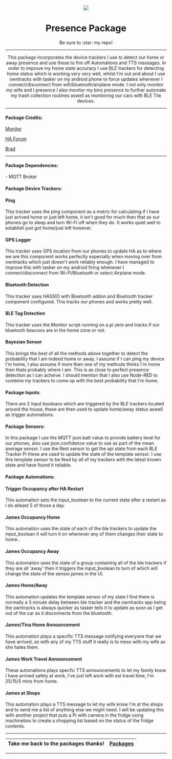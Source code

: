 <p align="center">
  <img src="https://github.com/JamesMcCarthy79/Home-Assistant-Config/blob/master/HA%20Pics/Presence.png"/>
</p>
<h1 align="center">Presence Package</h1>
<p align="center">Be sure to :star: my repo!</p>
<hr *** </hr>
<p align="center">This package incorporates the device trackers I use to detect our home or away presence and use these to fire off Automations and TTS messages. In order to improve my home state accuracy I use BLE trackers for detecting home status which is working very very well, whilst I'm out and about I use owntracks with tasker on my android phone to force updates whenever I connect/disconnect from wifi/bluetooth/airplane mode. I not only monitor my wife and I presence I also monitor my bins presence to further automate my trash collection routines aswell as montioring our cars with BLE Tile devices.</p>
<hr --- </hr> 

<h4 align="left">Package Credits:</h4>

[Monitor](https://github.com/andrewjfreyer/monitor#an-example-use-with-home-assistant)

[HA Forum](https://community.home-assistant.io/t/reliable-multi-user-distributed-bluetooth-occupancy-presence-detection/50674/285)

[Brad](https://diyfuturism.com/index.php/2017/11/26/presence-detection-with-home-assistant-bayesian-probability/)

<hr --- </hr>

<h4 align="left">Package Dependencies:</h4>
<p align="left">- MQTT Broker</br>
<h4 align="left">Package Device Trackers:</h4>
<h4 align="left">Ping</h4>
<p align="left">This tracker uses the ping component as a metric for calculating if I have just arrived home or just left home, it isn't good for much then that as our phones go to sleep and turn Wi-Fi off when they do. It works quiet well to establish just got home/just left however.</br>
<h4 align="left">GPS Logger</h4>
<p align="left">This tracker uses GPS location from our phones to update HA as to where we are this component works perfectly especially when moving over from owntracks which just doesn't work reliably enough. I have managed to improve this with tasker on my android firing whenever I connect/disconnect from Wi-FI/Bluetooth or select Airplane mode.</br>
<h4 align="left">Bluetooth Detection</h4>
<p align="left">This tracker uses HASSIO with Bluetooth addon and Bluetooth tracker component configured. This tracks our phones and works pretty well.</br>
<h4 align="left">BLE Tag Detection</h4>
<p align="left">This tracker uses the Monitor script running on a pi zero and tracks if our bluetooth beacons are in the home zone or not.</br>
<h4 align="left">Bayesian Sensor</h4>
<p align="left">This brings the best of all the methods above together to detect the probability that I am indeed home or away. I assume if I can ping my device I'm home, I also assume if more then one of my methods thinks I'm home then thats probably where I am. This is as close to perfect presence detection as I can acheive. I should mention that I also use Node-RED to combine my trackers to come up with the best probability that I'm home.</br>
<h4 align="left">Package Inputs:</h4>
<p align="left">There are 2 input booleans which are triggered by the BLE trackers located around the house, these are then used to update home/away status aswell as trigger automations.</p>
<h4 align="left">Package Sensors:</h4>
<p align="left">In this package I use the MQTT json.batt value to provide battery level for our phones, also use json.confidence value to use as part of the mean average sensor. I use the Rest sensor to get the api state from each BLE Tracker Pi these are used to update the state of the template sensor. I use this template sensor to be feed by all of my trackers with the latest known state and have found it reliable.</br>
<h4 align="left">Package Automations:</h4>
<h4 align="left">Trigger Occupancy after HA Restart</h4>
<p align="left">This automation sets the input_boolean to the current state after a restart as I do atleast 5 of those a day.</p>
<h4 align="left">James Occupancy Home</h4>
<p align="left">This automation uses the state of each of the ble trackers to update the input_boolean it will turn it on whenever any of them changes their state to home..</p>
<h4 align="left">James Occupancy Away</h4>
<p align="left">This automation uses the state of a group containing all of the ble trackers if they are all 'away' then it triggers the input_boolean to turn of which will change the state of the sensor.james in the UI.</p>
<h4 align="left">James Home/Away</h4>
<p align="left">This automation updates the template sensor of my state I find there is normally a 3 minute delay between ble tracker and the owntracks app being the owntracks is always quicker as tasker tells it to update as soon as I get out of the car as it disconnects from the bluetooth.</p>
<h4 align="left">James/Tina Home Announcement</h4>
<p align="left">This automation plays a specific TTS message notifying everyone that we have arrived, as with any of my TTS stuff it really is to mess with my wife as she hates them.</p>
<h4 align="left">James Work Travel Announcement</h4>
<p align="left">These automations plays specfic TTS announcements to let my family know I have arrived safely at work, I've just left work with est travel time, I'm 25/15/5 mins from home.</p>
<h4 align="left">James at Shops</h4>
<p align="left">This automation plays a TTS message to let my wife know I'm at the shops and to send me a list of anything else we might need. I will be updating this with another project that puts a Pi with camera in the fridge using machinebox to create a shopping list based on the status of the fridge contents.</p>
<hr --- </hr>

| Take me back to the packages thanks!| [Packages](https://github.com/JamesMcCarthy79/Home-Assistant-Config/tree/master/config/packages) | 
| --- | --- |

<hr --- </hr>
